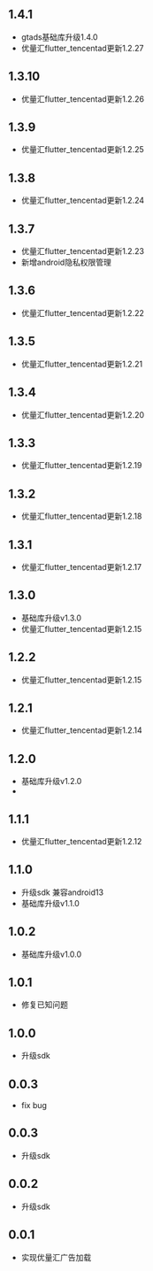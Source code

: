 ## 1.4.1
* gtads基础库升级1.4.0
* 优量汇flutter_tencentad更新1.2.27

## 1.3.10
* 优量汇flutter_tencentad更新1.2.26

## 1.3.9
* 优量汇flutter_tencentad更新1.2.25

## 1.3.8
* 优量汇flutter_tencentad更新1.2.24

## 1.3.7
* 优量汇flutter_tencentad更新1.2.23
* 新增android隐私权限管理

## 1.3.6
* 优量汇flutter_tencentad更新1.2.22

## 1.3.5
* 优量汇flutter_tencentad更新1.2.21

## 1.3.4
* 优量汇flutter_tencentad更新1.2.20

## 1.3.3
* 优量汇flutter_tencentad更新1.2.19

## 1.3.2
* 优量汇flutter_tencentad更新1.2.18

## 1.3.1
* 优量汇flutter_tencentad更新1.2.17

## 1.3.0

* 基础库升级v1.3.0
* 优量汇flutter_tencentad更新1.2.15

## 1.2.2

* 优量汇flutter_tencentad更新1.2.15

## 1.2.1

* 优量汇flutter_tencentad更新1.2.14

## 1.2.0

* 基础库升级v1.2.0
* 
## 1.1.1

* 优量汇flutter_tencentad更新1.2.12

## 1.1.0

* 升级sdk 兼容android13
* 基础库升级v1.1.0

## 1.0.2

* 基础库升级v1.0.0

## 1.0.1

* 修复已知问题

## 1.0.0

* 升级sdk

## 0.0.3

* fix bug

## 0.0.3

* 升级sdk

## 0.0.2

* 升级sdk

## 0.0.1

* 实现优量汇广告加载

